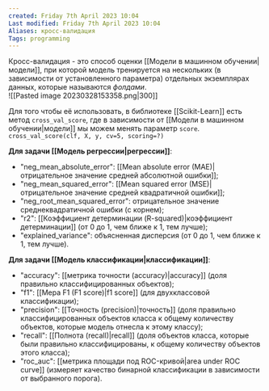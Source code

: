```yaml
---
created: Friday 7th April 2023 10:04
Last modified: Friday 7th April 2023 10:04
Aliases: кросс-валидация
Tags: programming
---
```


Кросс-валидация - это способ оценки [[Модели в машинном обучении|модели]], при которой модель тренируется на нескольких (в зависимости от установленного параметра) отдельных экземплярах данных, которые называются *фолдами*.  
![[Pasted image 20230328153358.png|300]]

Для того чтобы её использовать, в библиотеке [[Scikit-Learn]] есть метод `cross_val_score`, где в зависимости от [[Модели в машинном обучении|модели]] мы можем менять параметр `score`.
`cross_val_score(clf, X, y, cv=5, scoring=?)`

**Для задачи [[Модель регрессии|регрессии]]**:

-   "neg_mean_absolute_error": [[Mean absolute error (MAE)|отрицательное значение средней абсолютной ошибки]];
-   "neg_mean_squared_error": [[Mean squared error (MSE)|отрицательное значение средней квадратичной ошибки]];
-   "neg_root_mean_squared_error": отрицательное значение среднеквадратичной ошибки (с корнем);
-   "r2": [[Коэффициент детерминации (R-squared)|коэффициент детерминации]] (от 0 до 1, чем ближе к 1, тем лучше);
-   "explained_variance": объясненная дисперсия (от 0 до 1, чем ближе к 1, тем лучше).

**Для задачи [[Модель классификации|классификации]]**:

-   "accuracy": [[метрика точности (accuracy)|accuracy]] (доля правильно классифицированных объектов);
-   "f1": [[Мера F1 (F1 score)|f1 score]] (для двухклассовой классификации);
-   "precision": [[Точность (precision)|точность]] (доля правильно классифицированных объектов класса к общему количеству объектов, которые модель отнесла к этому классу);
-   "recall": [[Полнота (recall)|recall]] (доля объектов класса, которые были правильно классифицированы, к общему количеству объектов этого класса);
-   "roc_auc": [[метрика площади под ROC-кривой|area under ROC curve]] (измеряет качество бинарной классификации в зависимости от выбранного порога).